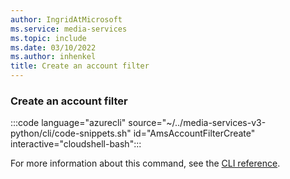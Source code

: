 ```yaml
---
author: IngridAtMicrosoft
ms.service: media-services
ms.topic: include
ms.date: 03/10/2022
ms.author: inhenkel
title: Create an account filter
---
```


### Create an account filter

:::code language="azurecli" source="~/../media-services-v3-python/cli/code-snippets.sh" id="AmsAccountFilterCreate" interactive="cloudshell-bash":::

For more information about this command, see the [CLI reference](/cli/azure/ams/account-filter?view=azure-cli-latest#az-ams-account-filter-create).
